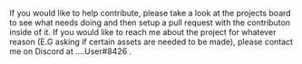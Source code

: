 If you would like to help contribute, please take a look at the projects board to see what needs doing and then setup a pull request with the contributon inside of it. If you would like to reach me about the project for whatever reason (E.G asking if certain assets are needed to be made), please contact me on Discord at ....User#8426 .
